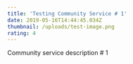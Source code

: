 ```yaml
---
title: 'Testing Community Service # 1'
date: 2019-05-16T14:44:45.034Z
thumbnail: /uploads/test-image.png
rating: 4
---
```

Community service description # 1
